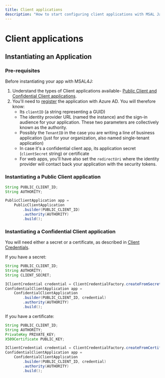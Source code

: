 ```yaml
---
title: Client applications
description: "How to start configuring client applications with MSAL Java."
---
```


# Client applications

## Instantiating an Application

### Pre-requisites

Before instantiating your app with MSAL4J:

1. Understand the types of Client applications available- [Public Client and Confidential Client applications](/azure/active-directory/develop/msal-client-applications).
1. You'll need to [register](/azure/active-directory/develop/quickstart-register-app) the application with Azure AD. You will therefore know:
    - Its `clientID` (a string representing a GUID)
    - The identity provider  URL (named the instance) and the sign-in audience for your application. These two parameters are collectively known as the authority.
    - Possibly the `TenantID` in the case you are writing a line of business application (just for your organization, also named single-tenant application)
    - In case it's a confidential client app, its application secret (`clientSecret` string) or certificate
    - For web apps, you'll have also set the `redirectUri` where the identity provider will contact back your application with the security tokens.

### Instantiating a Public Client application

```java
String PUBLIC_CLIENT_ID;
String AUTHORITY;

PublicClientApplication app = 
    PublicClientApplication
        .builder(PUBLIC_CLIENT_ID)
        .authority(AUTHORITY)
        .build();
```

### Instantiating a Confidential Client application

You will need either a secret or a certificate, as described in [Client Credentials](./client-credentials.md).

If you have a secret:

```java
String PUBLIC_CLIENT_ID;
String AUTHORITY;
String CLIENT_SECRET;

IClientCredential credential = ClientCredentialFactory.createFromSecret(CLIENT_SECRET);
ConfidentialClientApplication app = 
    ConfidentialClientApplication
        .builder(PUBLIC_CLIENT_ID, credential)
        .authority(AUTHORITY)
        .build();
```

If you have a certificate:

```java
String PUBLIC_CLIENT_ID;
String AUTHORITY;
PrivateKey PRIVATE_KEY;  
X509Certificate PUBLIC_KEY;

IClientCredential credential = ClientCredentialFactory.createFromCertificate(PRIVATE_KEY, PUBLIC_KEY);
ConfidentialClientApplication app = 
    ConfidentialClientApplication
        .builder(PUBLIC_CLIENT_ID, credential)
        .authority(AUTHORITY)
        .build();
```
